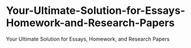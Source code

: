 # Your-Ultimate-Solution-for-Essays-Homework-and-Research-Papers
Your Ultimate Solution for Essays, Homework, and Research Papers
